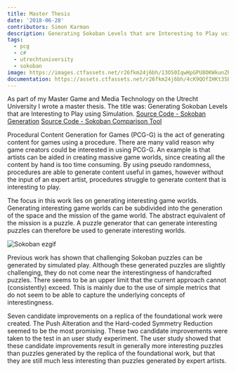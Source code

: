 ```yaml
---
title: Master Thesis
date: '2018-06-28'
contributors: Simon Karman
description: Generating Sokoban Levels that are Interesting to Play using Simulation.
tags:
  - pcg
  - c#
  - utrechtuniversity
  - sokoban
image: https://images.ctfassets.net/r26fkm24j6bh/13OS0IqwHpGPU8OKWkunZP/814fe787a966076f098c78735c1304bc/sokoban_banner.png
documentation: https://assets.ctfassets.net/r26fkm24j6bh/4cK9QOfIHKt3SBe2q3dXG0/3d6bf0dce069641deb4d88d2ce62e2df/masterthesis_simonkarman.pdf
---
```


As part of my Master Game and Media Technology on the Utrecht University I wrote a master thesis. The title was: Generating Sokoban Levels that are Interesting to Play using Simulation.
[Source Code - Sokoban Generation](https://bitbucket.org/simonkarman/sokoban-generation)
[Source Code - Sokoban Comparison Tool](https://bitbucket.org/simonkarman/sokoban-comparison-tool)

Procedural Content Generation for Games (PCG-G) is the act of generating content for games using a procedure. There are many valid reason why game creators could be interested in using PCG-G. An example is that artists can be aided in creating massive game worlds, since creating all the content by hand is too time consuming. By using pseudo randomness, procedures are able to generate content useful in games, however without the input of an expert artist, procedures struggle to generate content that is interesting to play.

The focus in this work lies on generating interesting game worlds. Generating interesting game worlds can be subdivided into the generation of the space and the mission of the game world. The abstract equivalent of the mission is a puzzle. A puzzle generator that can generate interesting puzzles can therefore be used to generate interesting worlds.

![Sokoban ezgif](//images.ctfassets.net/r26fkm24j6bh/5cQ4b1WQdvZ80bD1ARRqow/f57855dbcdf16a46b7e564a6e4a0f743/sokoban_ezgif.gif)

Previous work has shown that challenging Sokoban puzzles can be generated by simulated play. Although these generated puzzles are slightly challenging, they do not come near the interestingness of handcrafted puzzles. There seems to be an upper limit that the current approach cannot (consistently) exceed. This is mainly due to the use of simple metrics that do not seem to be able to capture the underlying concepts of interestingness.

Seven candidate improvements on a replica of the foundational work were created. The Push Alteration and the Hard-coded Symmetry Reduction seemed to be the most promising. These two candidate improvements were taken to the test in an user study experiment. The user study showed that these candidate improvements result in generally more interesting puzzles than puzzles generated by the replica of the foundational work, but that they are still much less interesting than puzzles generated by expert artists.